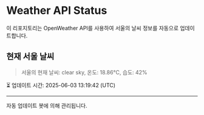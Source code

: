 
# Weather API Status

이 리포지토리는 OpenWeather API를 사용하여 서울의 날씨 정보를 자동으로 업데이트합니다.

## 현재 서울 날씨
> 서울의 현재 날씨: clear sky, 온도: 18.86°C, 습도: 42%

⏳ 업데이트 시간: 2025-06-03 13:19:42 (UTC)

---
자동 업데이트 봇에 의해 관리됩니다.
